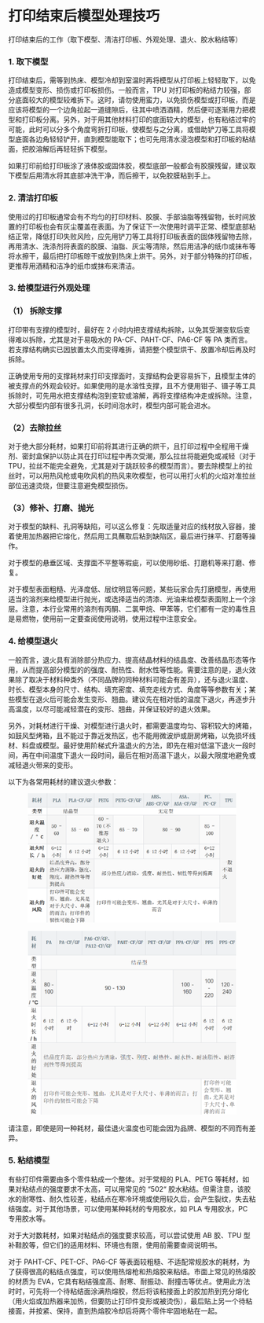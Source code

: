 # 打印结束后模型处理技巧

打印结束后的工作（取下模型、清洁打印板、外观处理、退火、胶水粘结等）

### 1. 取下模型

打印结束后，需等到热床、模型冷却到室温时再将模型从打印板上轻轻取下，以免造成模型变形、损伤或打印板损伤。一般而言，TPU 对打印板的粘结力较强，部分底面较大的模型较难拆下。这时，请勿使用蛮力，以免损伤模型或打印板，而是应该将模型的一个边角拉起一道缝隙后，往其中喷洒酒精，然后便可逐渐用力把模型和打印板分离。另外，对于用其他材料打印的底面较大的模型，也有粘结过牢的可能，此时可以分多个角度弯折打印板，使模型与之分离，或借助铲刀等工具将模型底面各边角轻轻铲开，直到模型能取下；也可先用清水浸泡模型和打印板的粘结面，把胶溶解后再轻轻拆下模型。

如果打印前给打印板涂了液体胶或固体胶，模型底部一般都会有胶膜残留，建议取下模型后用清水将其底部冲洗干净，而后擦干，以免胶膜粘到手上。

### 2. 清洁打印板

使用过的打印板通常会有不均匀的打印材料、胶膜、手部油脂等残留物，长时间放置的打印板也会有灰尘覆盖在表面。为了保证下一次使用时调平正常、模型底部粘结正常，降低打印失败风险，应先用铲刀等工具将打印板表面的固体残留物去除，再用清水、洗涤剂将表面的胶膜、油脂、灰尘等清除，然后用洁净的纸巾或抹布等将水擦干，最后把打印板晾干或放到热床上烘干。另外，对于部分特殊的打印板，更推荐用酒精和洁净的纸巾或抹布来清洁。

### 3. 给模型进行外观处理

### （1） 拆除支撑

打印带有支撑的模型时，最好在 2 小时内把支撑结构拆除，以免其受潮变软后变得难以拆除，尤其是对于易吸水的 PA-CF、PAHT-CF、PA6-CF 等 PA 类而言。若支撑结构确实已因放置太久而变得难拆，请把整个模型烘干、放置冷却后再及时拆除。

正确使用专用的支撑耗材来打印支撑面时，支撑结构会更容易拆下，且模型主体的被支撑点的外观会较好。如果使用的是水溶性支撑，且不方便用钳子、镊子等工具拆除时，可先用水把支撑结构泡到变软或溶解，再将支撑结构冲走或拆除。注意，大部分模型内部有很多孔洞，长时间泡水时，模型内部可能会进水。

### （2）去除拉丝

对于绝大部分耗材，如果打印前将其进行正确的烘干，且打印过程中全程用干燥剂、密封盒保护以防止其在打印过程中再次受潮，那么拉丝将能避免或减轻（对于 TPU，拉丝不能完全避免，尤其是对于跳跃较多的模型而言）。要去除模型上的拉丝时，可以用热风枪或电吹风机的热风来吹模型，也可以用打火机的火焰对准拉丝部位迅速烫烧，但要注意避免模型损伤。

### （3）修补、打磨、抛光

对于模型的缺料、孔洞等缺陷，可以这么修复：先取适量对应的线材放入容器，接着使用加热器把它熔化，然后用工具蘸取后粘到缺陷区，最后进行抹平、打磨等操作。

对于模型的悬垂区域、支撑面不平整等瑕疵，可以使用砂纸、打磨机等来打磨、修复。

对于模型表面粗糙、光泽度低、层纹明显等问题，某些玩家会先打磨模型，再使用适当的溶剂来给模型进行抛光，或选择适当的清漆、光油来给模型表面附上一个涂层。注意，本行业常用的溶剂有丙酮、二氯甲烷、甲苯等，它们都有一定的毒性且是易燃物，使用前一定要查阅使用说明，使用过程中注意安全。

### 4. 给模型退火

一般而言，退火具有消除部分热应力、提高结晶材料的结晶度、改善结晶形态等作用，从而提高部分模型的的强度、耐热性、耐水性等性能。需要注意的是，退火效果除了取决于材料种类外（不同品牌的同种材料可能会有差异），还与退火温度、时长、模型本身的尺寸、结构、填充密度、填充走线方式、角度等等参数有关；某些模型在退火后可能会发生变形、翘曲。建议先在相对低的温度下退火，再逐步升高温度，以尽可能减轻潜在的变形、翘曲，并保证较好的退火效果。

另外，对耗材进行干燥、对模型进行退火时，都需要温度均匀、容积较大的烤箱，如鼓风型烤箱，且不能过于靠近发热区，也不能用微波炉或厨房烤箱，以免损坏线材、料盘或模型。最好使用阶梯式升温退火的方法，即先在相对低温下退火一段时间，再在中间温度下退火一段时间，最后在相对高温下退火，以最大限度地避免或减轻退火带来的变形。

以下为各常用耗材的建议退火参数：

<figure><img src="../../../.gitbook/assets/image (69).png" alt=""><figcaption></figcaption></figure>

<figure><img src="../../../.gitbook/assets/image (70).png" alt=""><figcaption></figcaption></figure>

请注意，即使是同一种耗材，最佳退火温度也可能会因为品牌、模型的不同而有差异。

### 5. 粘结模型

有些打印件需要由多个零件粘成一个整体。对于常规的 PLA、PETG 等耗材，如果对粘结点的强度要求不太高，可以用常见的 “502“ 胶水粘结。但需注意，该胶水的耐寒性、耐久性较差，粘结点在寒冷环境或使用较久后，会产生裂纹，失去粘结强度。对于其他场景，可以使用某种耗材的专用胶水，如 PLA 专用胶水，PC 专用胶水等。

对于大对数耗材，如果对粘结点的强度要求较高，可以尝试使用 AB 胶、TPU 型补鞋胶等，但它们的适用材料、环境也有限，使用前需要查阅说明书。

对于 PAHT-CF、PET-CF、PA6-CF 等表面较粗糙、不适配常规胶水的耗材，为了获得很高的粘结点强度，可以使用热熔枪和热熔胶来粘结。市面上常见的热熔胶的材质为 EVA，它具有粘结强度高、耐寒、耐振动、耐撞击等优点。使用此方法时时，可先将一个待粘结面涂满热熔胶，然后将该粘接面上的胶加热到充分熔化（用火焰或加热器来加热，但要防止打印件变形或被烫伤），最后贴上另一个待粘接面，并按紧、保持，直到热熔胶冷却后将两个零件牢固地粘在一起。
